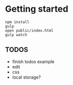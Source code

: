 # Getting started

```
npm install
gulp 
open public/index.html
gulp watch
```

## TODOS
- finish todos example
 - edit
 - css
 - local storage?
